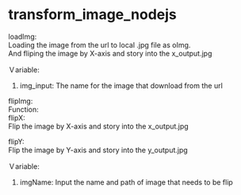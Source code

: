 # transform_image_nodejs
loadImg:  
Loading the image from the url to local .jpg file as oImg.  
And fliping the image by X-axis and story into the x_output.jpg  
  
Ｖariable:  
1. img_input: The name for the image that download from the url  
  
flipImg:  
Function:  
flipX:  
Flip the image by X-axis and story into the x_output.jpg  
  
flipY:  
Flip the image by Y-axis and story into the y_output.jpg  
  
Ｖariable:  
1. imgName: Input the name and path of image that needs to be flip  
